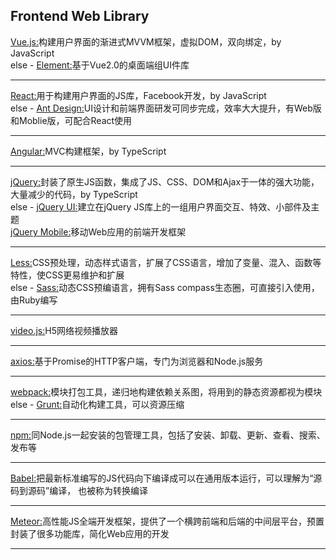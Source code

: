 Frontend Web Library
----------------------------------------------------------------------
[Vue.js:](https://github.com/vuejs/vue)构建用户界面的渐进式MVVM框架，虚拟DOM，双向绑定，by JavaScript<br>
else - [Element:](https://github.com/ElemeFE/element)基于Vue2.0的桌面端组UI件库<br>

----------------------------------------------------------------------
[React:](https://github.com/facebook/react)用于构建用户界面的JS库，Facebook开发，by JavaScript<br>
else - [Ant Design:](https://github.com/ant-design/ant-design)UI设计和前端界面研发可同步完成，效率大大提升，有Web版和Moblie版，可配合React使用<br>

----------------------------------------------------------------------
[Angular:](https://github.com/angular/angular)MVC构建框架，by TypeScript<br>

----------------------------------------------------------------------
[jQuery:](https://github.com/jquery/jquery)封装了原生JS函数，集成了JS、CSS、DOM和Ajax于一体的强大功能，大量减少的代码，by TypeScript<br>
else - [jQuery UI:](https://github.com/jquery/jquery-ui)建立在jQuery JS库上的一组用户界面交互、特效、小部件及主题<br>
[jQuery Mobile:](https://github.com/jquery/jquery-mobile)移动Web应用的前端开发框架<br>

----------------------------------------------------------------------
[Less:](https://github.com/less/less.js)CSS预处理，动态样式语言，扩展了CSS语言，增加了变量、混入、函数等特性，使CSS更易维护和扩展<br>
else - [Sass:](https://github.com/sass/node-sass)动态CSS预编语言，拥有Sass compass生态圈，可直接引入使用，由Ruby编写<br>

----------------------------------------------------------------------
[video.js:](https://github.com/videojs/video.js)H5网络视频播放器<br>

----------------------------------------------------------------------
[axios:](https://github.com/axios/axios)基于Promise的HTTP客户端，专门为浏览器和Node.js服务<br>

----------------------------------------------------------------------

[webpack:](https://github.com/webpack/webpack)模块打包工具，递归地构建依赖关系图，将用到的静态资源都视为模块<br>
else - [Grunt:](https://github.com/gruntjs/grunt)自动化构建工具，可以资源压缩<br>

----------------------------------------------------------------------

[npm:](https://github.com/npm/cli)同Node.js一起安装的包管理工具，包括了安装、卸载、更新、查看、搜索、发布等<br>

----------------------------------------------------------------------

[Babel:](https://github.com/babel/babel)把最新标准编写的JS代码向下编译成可以在通用版本运行，可以理解为“源码到源码”编译， 也被称为转换编译<br>

----------------------------------------------------------------------

[Meteor:](https://github.com/meteor/meteor)高性能JS全端开发框架，提供了一个横跨前端和后端的中间层平台，预置封装了很多功能库，简化Web应用的开发<br>

----------------------------------------------------------------------
